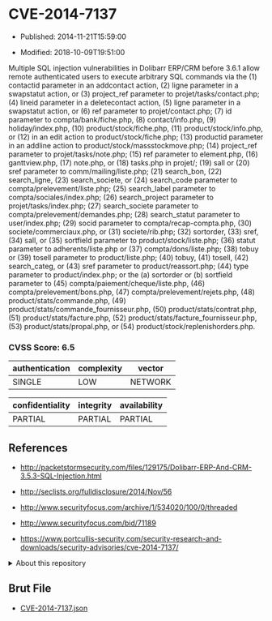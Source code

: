 # CVE-2014-7137

- Published: 2014-11-21T15:59:00

- Modified: 2018-10-09T19:51:00

Multiple SQL injection vulnerabilities in Dolibarr ERP/CRM before 3.6.1 allow remote authenticated users to execute arbitrary SQL commands via the (1) contactid parameter in an addcontact action, (2) ligne parameter in a swapstatut action, or (3) project_ref parameter to projet/tasks/contact.php; (4) lineid parameter in a deletecontact action, (5) ligne parameter in a swapstatut action, or (6) ref parameter to projet/contact.php; (7) id parameter to compta/bank/fiche.php, (8) contact/info.php, (9) holiday/index.php, (10) product/stock/fiche.php, (11) product/stock/info.php, or (12) in an edit action to product/stock/fiche.php; (13) productid parameter in an addline action to product/stock/massstockmove.php; (14) project_ref parameter to projet/tasks/note.php; (15) ref parameter to element.php, (16) ganttview.php, (17) note.php, or (18) tasks.php in projet/; (19) sall or (20) sref parameter to comm/mailing/liste.php; (21) search_bon, (22) search_ligne, (23) search_societe, or (24) search_code parameter to compta/prelevement/liste.php; (25) search_label parameter to compta/sociales/index.php; (26) search_project parameter to projet/tasks/index.php; (27) search_societe parameter to compta/prelevement/demandes.php; (28) search_statut parameter to user/index.php; (29) socid parameter to compta/recap-compta.php, (30) societe/commerciaux.php, or (31) societe/rib.php; (32) sortorder, (33) sref, (34) sall, or (35) sortfield parameter to product/stock/liste.php; (36) statut parameter to adherents/liste.php or (37) compta/dons/liste.php; (38) tobuy or (39) tosell parameter to product/liste.php; (40) tobuy, (41) tosell, (42) search_categ, or (43) sref parameter to product/reassort.php; (44) type parameter to product/index.php; or the (a) sortorder or (b) sortfield parameter to (45) compta/paiement/cheque/liste.php, (46) compta/prelevement/bons.php, (47) compta/prelevement/rejets.php, (48) product/stats/commande.php, (49) product/stats/commande_fournisseur.php, (50) product/stats/contrat.php, (51) product/stats/facture.php, (52) product/stats/facture_fournisseur.php, (53) product/stats/propal.php, or (54) product/stock/replenishorders.php.

### CVSS Score: **6.5**

| authentication | complexity | vector |
| --- | --- | --- |
| SINGLE | LOW | NETWORK |

| confidentiality | integrity | availability |
| --- | --- | --- |
| PARTIAL | PARTIAL | PARTIAL |

## References

* http://packetstormsecurity.com/files/129175/Dolibarr-ERP-And-CRM-3.5.3-SQL-Injection.html

* http://seclists.org/fulldisclosure/2014/Nov/56

* http://www.securityfocus.com/archive/1/534020/100/0/threaded

* http://www.securityfocus.com/bid/71189

* https://www.portcullis-security.com/security-research-and-downloads/security-advisories/cve-2014-7137/

<details>
<summary>About this repository</summary> 

  This repository is part of the project [Live Hack CVE](https://github.com/Live-Hack-CVE). Main website can be found [www.live-hack.org](https://www.live-hack.org) 
  
  Made by [Sn0wAlice](https://github.com/Sn0wAlice) for the people that care about security and need to have a feed of the latest CVEs. Hope you enjoy it, don't forget to star the repo and follow me on [Twitter](https://twitter.com/Sn0wAlice) and [Github](https://github.com/Sn0wAlice). And that is my [personnal website](https://www.alice-snow.me/)

  - [Home Page](https://github.com/Live-Hack-CVE)
  - [Framework](https://github.com/Live-Hack-CVE/cve-framework)
  - [CVE database](https://github.com/Live-Hack-CVE/full_database)
  - [Changelog](https://github.com/Live-Hack-CVE/Changelog)
</details>

## Brut File

* [CVE-2014-7137.json](https://raw.githubusercontent.com/Live-Hack-CVE/full_database/main/cves/2014/CVE-2014-7137.json)

